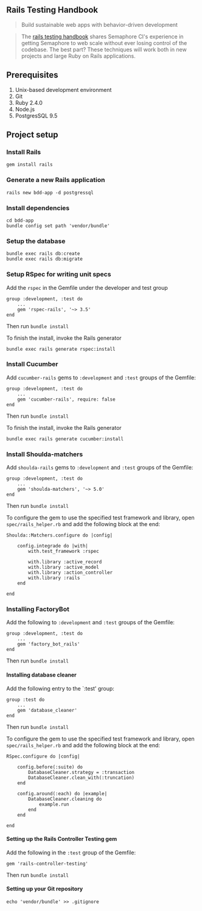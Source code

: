 ## Rails Testing Handbook

> Build sustainable web apps with behavior-driven development

> The [rails testing handbook](https://semaphoreci.com/ebooks/rails-testing-handbook) shares Semaphore CI's experience in getting Semaphore to web scale without ever losing control of the codebase. The best part? These techniques will work both in new projects and large Ruby on Rails applications.

## Prerequisites

1. Unix-based development environment
1. Git
1. Ruby 2.4.0
1. Node.js
1. PostgresSQL 9.5

## Project setup

### Install Rails

```
gem install rails
```

### Generate a new Rails application

```
rails new bdd-app -d postgressql
```

### Install dependencies

```
cd bdd-app
bundle config set path 'vendor/bundle'
```

### Setup the database

```
bundle exec rails db:create
bundle exec rails db:migrate
```

### Setup RSpec for writing unit specs

Add the `rspec` in the Gemfile under the developer and test group

```
group :development, :test do
    ...
    gem 'rspec-rails', '~> 3.5'
end
```

Then run `bundle install`

To finish the install, invoke the Rails generator

```
bundle exec rails generate rspec:install
```

### Install Cucumber

Add `cucumber-rails` gems to `:development` and `:test` groups of the Gemfile:

```
group :development, :test do
    ...
    gem 'cucumber-rails', require: false
end
```

Then run `bundle install`

To finish the install, invoke the Rails generator

```
bundle exec rails generate cucumber:install
```

### Install Shoulda-matchers

Add `shoulda-rails` gems to `:development` and `:test` groups of the Gemfile:

```
group :development, :test do
    ...
    gem 'shoulda-matchers', '~> 5.0'
end
```

Then run `bundle install`

To configure the gem to use the specified test framework and library, open `spec/rails_helper.rb` and add the following block at the end:

```
Shoulda::Matchers.configure do |config|

    config.integrade do |with|
        with.test_framework :rspec

        with.library :active_record
        with.library :active_model
        with.library :action_controller
        with.library :rails
    end

end
```

### Installing FactoryBot

Add the following to `:development` and `:test` groups of the Gemfile:

```
group :development, :test do
    ...
    gem 'factory_bot_rails'
end
```

Then run `bundle install`

#### Installing database cleaner

Add the following entry to the `:test' group:

```
group :test do
    ...
    gem 'database_cleaner'
end
```

Then run `bundle install`

To configure the gem to use the specified test framework and library, open `spec/rails_helper.rb` and add the following block at the end:

```
RSpec.configure do |config|

    config.before(:suite) do
        DatabaseCleaner.strategy = :transaction
        DatabaseCleaner.clean_with(:truncation)
    end

    config.around(:each) do |example|
        DatabaseCleaner.cleaning do
            example.run
        end
    end

end
```

#### Setting up the Rails Controller Testing gem

Add the following in the `:test` group of the Gemfile:

```
gem 'rails-controller-testing'
```

Then run `bundle install`

#### Setting up your Git repository

```
echo 'vendor/bundle' >> .gitignore
```